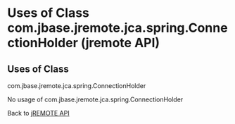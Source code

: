# Uses of Class com.jbase.jremote.jca.spring.ConnectionHolder (jremote API)

<PageHeader />

## Uses of Class
com.jbase.jremote.jca.spring.ConnectionHolder

No usage of com.jbase.jremote.jca.spring.ConnectionHolder

Back to [jREMOTE API](com_jbase_jremote_package-summary)
